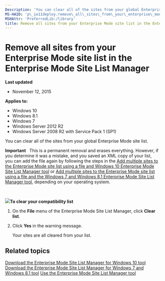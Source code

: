 ```yaml
---
Description: 'You can clear all of the sites from your global Enterprise Mode site list.'
MS-HAID: 'p\_ie11deploy.remove\_all\_sites\_from\_your\_enterprise\_mode\_site\_list\_in\_the\_enterprise\_mode\_site\_list\_manager'
MSHAttr: 'PreferredLib:/library'
title: Remove all sites from your Enterprise Mode site list in the Enterprise Mode Site List Manager
---
```


# Remove all sites from your Enterprise Mode site list in the Enterprise Mode Site List Manager


**Last updated**

-   November 12, 2015

**Applies to:**

-   Windows 10
-   Windows 8.1
-   Windows 7
-   Windows Server 2012 R2
-   Windows Server 2008 R2 with Service Pack 1 (SP1)

You can clear all of the sites from your global Enterprise Mode site list.

**Important**  
This is a permanent removal and erases everything. However, if you determine it was a mistake, and you saved an XML copy of your list, you can add the file again by following the steps in the [Add multiple sites to the Enterprise Mode site list using a file and Windows 10 Enterprise Mode Site List Manager tool](add-multiple-sites-to-enterprise-mode-site-list-using-the-version-2-schema-and-enterprise-mode-tool.md) or [Add multiple sites to the Enterprise Mode site list using a file and the Windows 7 and Windows 8.1 Enterprise Mode Site List Manager tool](add-single-sites-to-enterprise-mode-site-list-using-the-version-1-enterprise-mode-tool.md), depending on your operating system.

 

![](../common/wedge.gif)**To clear your compatibility list**

1.  On the **File** menu of the Enterprise Mode Site List Manager, click **Clear list**.

2.  Click **Yes** in the warning message.

    Your sites are all cleared from your list.

## Related topics


[Download the Enterprise Mode Site List Manager for Windows 10 tool](http://go.microsoft.com/fwlink/?LinkId=716853)
[Download the Enterprise Mode Site List Manager for Windows 7 and Windows 8.1 tool](http://go.microsoft.com/fwlink/?LinkID=394378)
[Use the Enterprise Mode Site List Manager tool](use-the-enterprise-mode-site-list-manager-tool.md)
 

 



